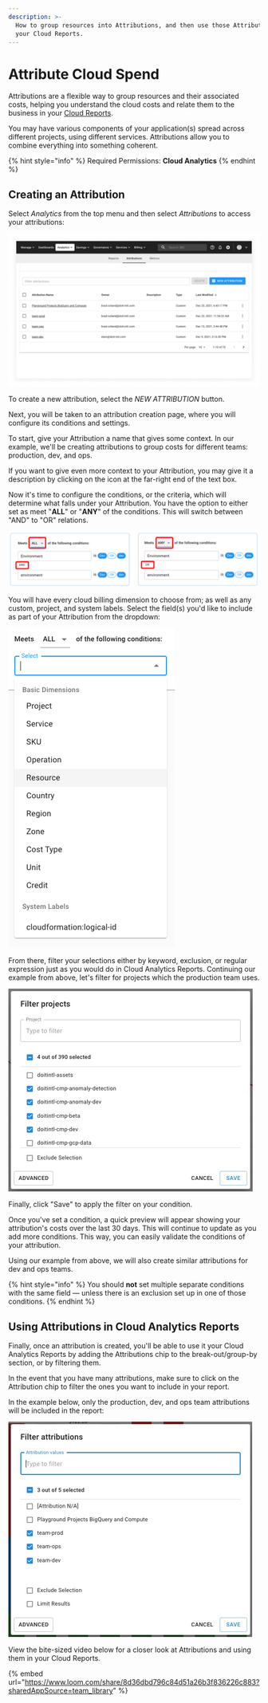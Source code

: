 ```yaml
---
description: >-
  How to group resources into Attributions, and then use those Attributions in
  your Cloud Reports.
---
```


# Attribute Cloud Spend

Attributions are a flexible way to group resources and their associated costs, helping you understand the cloud costs and relate them to the business in your [Cloud Reports](https://help.doit-intl.com/cloud-analytics/create-cloud-report).

You may have various components of your application(s) spread across different projects, using different services. Attributions allow you to combine everything into something coherent.

{% hint style="info" %}
Required Permissions: **Cloud Analytics**
{% endhint %}

## Creating an Attribution

Select _Analytics_ from the top menu and then select _Attributions_ to access your attributions:

![A screenshot of the _Attributions_ screen](../.gitbook/assets/attributions-screen.png)

To create a new attribution, select the _NEW ATTRIBUTION_ button.

Next, you will be taken to an attribution creation page, where you will configure its conditions and settings.

To start, give your Attribution a name that gives some context. In our example, we'll be creating attributions to group costs for different teams: production, dev, and ops.

If you want to give even more context to your Attribution, you may give it a description by clicking on the icon at the far-right end of the text box.

Now it's time to configure the conditions, or the criteria, which will determine what falls under your Attribution. You have the option to either set as meet "**ALL**" or "**ANY**" of the conditions. This will switch between "AND" to "OR" relations.

![A screenshot showing the location of the items listed above](../.gitbook/assets/all-any.png)

You will have every cloud billing dimension to choose from; as well as any custom, project, and system labels. Select the field(s) you'd like to include as part of your Attribution from the dropdown:

![A screenshot showing the dropdown menu](../.gitbook/assets/attributions.png)

From there, filter your selections either by keyword, exclusion, or regular expression just as you would do in Cloud Analytics Reports. Continuing our example from above, let's filter for projects which the production team uses.

![A screenshot showing the _Filter Projects_ form](../.gitbook/assets/attributions_filter.jpg)

Finally, click "Save" to apply the filter on your condition.

Once you've set a condition, a quick preview will appear showing your attribution's costs over the last 30 days. This will continue to update as you add more conditions. This way, you can easily validate the conditions of your attribution.

Using our example from above, we will also create similar attributions for dev and ops teams.

{% hint style="info" %}
You should **not** set multiple separate conditions with the same field — unless there is an exclusion set up in one of those conditions.
{% endhint %}

## Using Attributions in Cloud Analytics Reports

Finally, once an attribution is created, you'll be able to use it your Cloud Analytics Reports by adding the Attributions chip to the break-out/group-by section, or by filtering them.

In the event that you have many attributions, make sure to click on the Attribution chip to filter the ones you want to include in your report.

In the example below, only the production, dev, and ops team attributions will be included in the report:

![A screenshot showing the _Filter attributions_ form](../.gitbook/assets/filterattributions-2.jpg)

View the bite-sized video below for a closer look at Attributions and using them in your Cloud Reports.

{% embed url="https://www.loom.com/share/8d36dbd796c84d51a26b3f836226c883?sharedAppSource=team_library" %}
